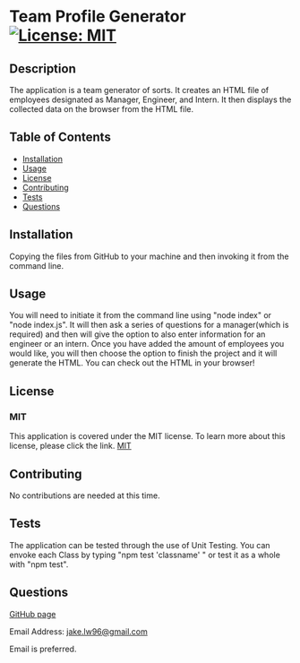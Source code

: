 # Team Profile Generator [![License: MIT](https://img.shields.io/badge/License-MIT-yellow.svg)](https://opensource.org/licenses/MIT)

## Description

The application is a team generator of sorts. It creates an HTML file of employees designated as Manager, Engineer, and Intern. It then displays the collected data on the browser from the HTML file.

## Table of Contents

- [Installation](#installation)
- [Usage](#usage)
- [License](#license)
- [Contributing](#contributing)
- [Tests](#tests)
- [Questions](#questions)

## Installation

Copying the files from GitHub to your machine and then invoking it from the command line.

## Usage

You will need to initiate it from the command line using "node index" or "node index.js". It will then ask a series of questions for a manager(which is required) and then will give the option to also enter information for an engineer or an intern. Once you have added the amount of employees you would like, you will then choose the option to finish the project and it will generate the HTML. You can check out the HTML in your browser!

## License

### MIT

This application is covered under the MIT license. To learn more about this license,
please click the link. [MIT](https://choosealicense.com/licenses/mit/)

## Contributing

No contributions are needed at this time.

## Tests

The application can be tested through the use of Unit Testing. You can envoke each Class by typing "npm test 'classname' " or test it as a whole with "npm test".

## Questions

[GitHub page](https://github.com/jakelw96)

Email Address: jake.lw96@gmail.com

Email is preferred.
